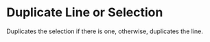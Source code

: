 # Duplicate Line or Selection

Duplicates the selection if there is one, otherwise, duplicates the line.
